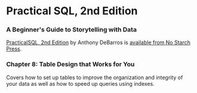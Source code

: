 # Practical SQL, 2nd Edition
### A Beginner's Guide to Storytelling with Data

[PracticalSQL, 2nd Edition](https://www.nostarch.com/practicalSQL2) by Anthony DeBarros is [available from No Starch Press](https://www.nostarch.com/practicalSQL2).

### Chapter 8: Table Design that Works for You

Covers how to set up tables to improve the organization and integrity of your data as well as how to speed up queries using indexes.




